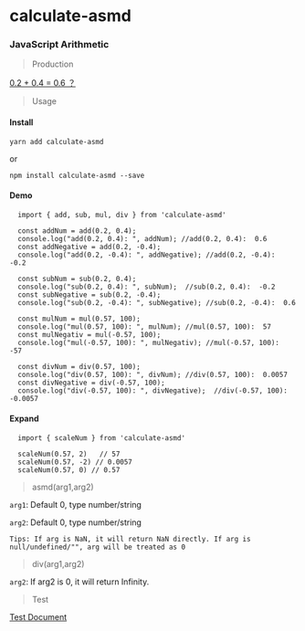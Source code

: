 # calculate-asmd

<h3>JavaScript Arithmetic</h3>

> Production

[0.2 + 0.4 = 0.6 ？](https://github.com/sanshuiwang/Blog/issues/9)

> Usage

<h4>Install</h4>

`yarn add calculate-asmd`

or

`npm install calculate-asmd --save`

<h4>Demo</h4>

```
  import { add, sub, mul, div } from 'calculate-asmd'

  const addNum = add(0.2, 0.4);
  console.log("add(0.2, 0.4): ", addNum); //add(0.2, 0.4):  0.6
  const addNegative = add(0.2, -0.4);
  console.log("add(0.2, -0.4): ", addNegative); //add(0.2, -0.4):  -0.2

  const subNum = sub(0.2, 0.4);
  console.log("sub(0.2, 0.4): ", subNum);  //sub(0.2, 0.4):  -0.2
  const subNegative = sub(0.2, -0.4);
  console.log("sub(0.2, -0.4): ", subNegative); //sub(0.2, -0.4):  0.6

  const mulNum = mul(0.57, 100);
  console.log("mul(0.57, 100): ", mulNum); //mul(0.57, 100):  57
  const mulNegativ = mul(-0.57, 100);
  console.log("mul(-0.57, 100): ", mulNegativ); //mul(-0.57, 100):  -57

  const divNum = div(0.57, 100);
  console.log("div(0.57, 100): ", divNum); //div(0.57, 100):  0.0057
  const divNegative = div(-0.57, 100);
  console.log("div(-0.57, 100): ", divNegative);  //div(-0.57, 100):  -0.0057

```

<h4>Expand</h4>

```
  import { scaleNum } from 'calculate-asmd'

  scaleNum(0.57, 2)   // 57
  scaleNum(0.57, -2) // 0.0057
  scaleNum(0.57, 0) // 0.57

```

> asmd(arg1,arg2)

`arg1`: Default 0, type number/string

`arg2`: Default 0, type number/string

`Tips: If arg is NaN, it will return NaN directly. If arg is null/undefined/"", arg will be treated as 0`

> div(arg1,arg2)

`arg2`: If arg2 is 0, it will return Infinity.

> Test

[Test Document]()
